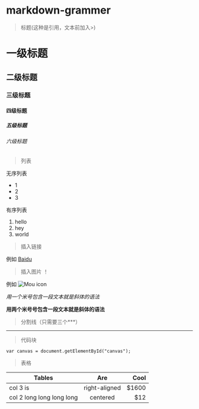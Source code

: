 # markdown-grammer

>标题(这种是引用，文本前加入>)

# 一级标题
## 二级标题
### 三级标题
#### 四级标题
##### 五级标题
###### 六级标题
>列表

无序列表
* 1
* 2
* 3

有序列表
1. hello
2. hey
3. world
>插入链接 []()

例如 [Baidu](http://baidu.com)
>插入图片 ！[]()

例如 ![Mou icon](http://mouapp.com/Mou_128.png)

*用一个米号包含一段文本就是斜体的语法*

**用两个米号号包含一段文本就是斜体的语法**
>分割线（只需要三个***）

***
>代码块

```
var canvas = document.getElementById("canvas");
``` 
>表格

| Tables                    | Are           | Cool       |
| ------------------------- | :-----------: | ---------: |
| col 3 is                  | right-aligned |      $1600 |
| col 2 long long long long | centered      |      $12 |





